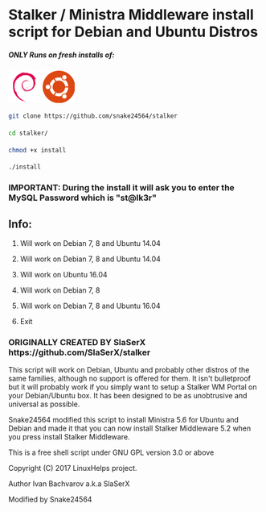 <h1><b>Stalker / Ministra Middleware install script for Debian and Ubuntu Distros</b></h1>

##### ONLY Runs on fresh installs of:
[![Debian](https://raw.githubusercontent.com/slaserx/icons/master/64x64/debian.png)](https://www.debian.org)
[![Ubuntu](https://raw.githubusercontent.com/slaserx/icons/master/64x64/ubuntu.png)](https://www.ubuntu.com)

```sh
git clone https://github.com/snake24564/stalker

cd stalker/

chmod +x install

./install
```
<h3><b>IMPORTANT: During the install it will ask you to enter the MySQL Password which is "st@lk3r"</b></h3>

<h2><b>Info:</b></h2>

1) Will work on Debian 7, 8 and Ubuntu 14.04

2) Will work on Debian 7, 8 and Ubuntu 14.04

3) Will work on Ubuntu 16.04

4) Will work on Debian 7, 8

5) Will work on Debian 7, 8 and Ubuntu 16.04

6) Exit

<h3><b>ORIGINALLY CREATED BY SlaSerX https://github.com/SlaSerX/stalker</b></h3>

This script will work on Debian, Ubuntu and probably other distros
of the same families, although no support is offered for them. It isn't
bulletproof but it will probably work if you simply want to setup a Stalker WM Portal on
your Debian/Ubuntu box. It has been designed to be as unobtrusive and
universal as possible.

Snake24564 modified this script to install Ministra 5.6 for Ubuntu and Debian and made it that you can now install Stalker Middleware 5.2 when you press install Stalker Middleware.

This is a free shell script under GNU GPL version 3.0 or above

Copyright (C) 2017 LinuxHelps project.

Author Ivan Bachvarov a.k.a SlaSerX

Modified by Snake24564
